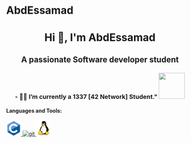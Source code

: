 # AbdEssamad
<h1 align="center">Hi 👋, I'm AbdEssamad</h1>
<h2 align="center">A passionate Software developer student</h2>

<h3 align="center">- 👨‍💻 I’m currently a 1337 [42 Network] Student." <img src="https://www.google.com/url?sa=i&url=http%3A%2F%2Fwww.um6p.ma%2Ffr%2F1337&psig=AOvVaw3SbhZpC51ASAURlkqEUucw&ust=1698286209757000&source=images&cd=vfe&ved=0CBEQjRxqFwoTCNDpnaSPkIIDFQAAAAAdAAAAABAI" width="70" height="70"/> </h3>

<h4 align="left">Languages and Tools:</h4>
<p align="left"> <a href="https://www.cprogramming.com/" target="_blank" rel="noreferrer"> <img src="https://raw.githubusercontent.com/devicons/devicon/master/icons/c/c-original.svg" alt="c" width="40" height="40"/> </a> <a href="https://git-scm.com/" target="_blank" rel="noreferrer"> <img src="https://www.vectorlogo.zone/logos/git-scm/git-scm-icon.svg" alt="git" width="40" height="40"/> </a> <a href="https://www.linux.org/" target="_blank" rel="noreferrer"> <img src="https://raw.githubusercontent.com/devicons/devicon/master/icons/linux/linux-original.svg" alt="linux" width="40" height="40"/> </a> </p>
